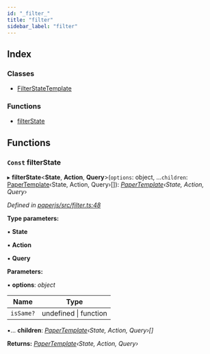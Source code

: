 ```yaml
---
id: "_filter_"
title: "filter"
sidebar_label: "filter"
---
```


## Index

### Classes

* [FilterStateTemplate](../classes/_filter_.filterstatetemplate.md)

### Functions

* [filterState](_filter_.md#const-filterstate)

## Functions

### `Const` filterState

▸ **filterState**<**State**, **Action**, **Query**>(`options`: object, ...`children`: [PaperTemplate](../interfaces/_template_.papertemplate.md)‹State, Action, Query›[]): *[PaperTemplate](../interfaces/_template_.papertemplate.md)‹State, Action, Query›*

*Defined in [paperjs/src/filter.ts:48](https://github.com/fponticelli/tempo/blob/master/paperjs/src/filter.ts#L48)*

**Type parameters:**

▪ **State**

▪ **Action**

▪ **Query**

**Parameters:**

▪ **options**: *object*

Name | Type |
------ | ------ |
`isSame?` | undefined &#124; function |

▪... **children**: *[PaperTemplate](../interfaces/_template_.papertemplate.md)‹State, Action, Query›[]*

**Returns:** *[PaperTemplate](../interfaces/_template_.papertemplate.md)‹State, Action, Query›*
